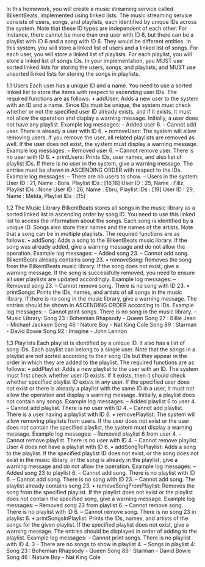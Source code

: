 In this homework, you will create a music streaming service called BilkentBeats, implemented
using linked lists. The music streaming service consists of users, songs, and playlists, each
identified by unique IDs across the system. Note that these ID types are independent of each
other. For instance, there cannot be more than one user with ID 6, but there can be a playlist
with ID 6 and a song with ID 6. They would be different entities.
In this system, you will store a linked list of users and a linked list of songs. For each user,
you will store a linked list of playlists. For each playlist, you will store a linked list of songs IDs.
In your implementation, you MUST use sorted linked lists for storing the users, songs, and
playlists, and MUST use unsorted linked lists for storing the songs in playlists.


1.1 Users
Each user has a unique ID and a name. You need to use a sorted linked list to store the items
with respect to ascending user IDs. The required functions are as follows:
• addUser: Adds a new user to the system with an ID and a name. Since IDs must be
unique, the system must check whether or not the specified user ID already exists, and if
it exists, it must not allow the operation and display a warning message. Initially, a user
does not have any playlist. Example log messages:
– Added user 6.
– Cannot add user. There is already a user with ID 6.
• removeUser: The system will allow removing users. If you remove the user, all related
playlists are removed as well. If the user does not exist, the system must display a warning
message. Example log messages:
– Removed user 6.
– Cannot remove user. There is no user with ID 6.
• printUsers: Prints IDs, user names, and also list of playlist IDs. If there is no user in
the system, give a warning message. The entries must be shown in ASCENDING ORDER
with respect to the IDs. Example log messages:
– There are no users to show.
– Users in the system:
User ID : 21, Name : Bora, Playlist IDs : [16,18]
User ID : 25, Name : Filiz, Playlist IDs : None
User ID : 26, Name : Ebru, Playlist IDs : [19]
User ID : 29, Name : Melda, Playlist IDs : [15]


1.2 The Music Library
BilkentBeats stores all songs in the music library as a sorted linked list in ascending order by
song ID. You need to use this linked list to access the information about the songs. Each song
is identified by a unique ID. Songs also store their names and the names of the artists. Note
that a song can be in multiple playlists. The required functions are as follows:
• addSong: Adds a song to the BilkentBeats music library. If the song was already added,
give a warning message and do not allow the operation. Example log messages:
– Added song 23.
– Cannot add song. BilkentBeats already contains song 23.
• removeSong: Removes the song from the BilkentBeats music library. If the song does not
exist, give a warning message. If the song is successfully removed, you need to ensure all
user playlists are updated accordingly. Example log messages:
– Removed song 23.
– Cannot remove song. There is no song with ID 23.
• printSongs: Prints the IDs, names, and artists of all songs in the music library. If there
is no song in the music library, give a warning message. The entries should be shown in
ASCENDING ORDER according to IDs. Example log messages:
– Cannot print songs. There is no song in the music library.
– Music Library:
Song 23 : Bohemian Rhapsody - Queen
Song 27 : Billie Jean - Michael Jackson
Song 46 : Nature Boy - Nat King Cole
Song 89 : Starman - David Bowie
Song 92 : Imagine - John Lennon


1.3 Playlists
Each playlist is identified by a unique ID. It also has a list of song IDs. Each playlist can belong
to a single user. Note that the songs in a playlist are not sorted according to their song IDs but
they appear in the order in which they are added to the playlist. The required functions are as
follows:
• addPlaylist: Adds a new playlist to the user with an ID. The system must first check
whether user ID exists. If it exists, then it should check whether specified playlist ID exists
in any user. If the specified user does not exist or there is already a playlist with the same
ID in a user, it must not allow the operation and display a warning message. Initially, a
playlist does not contain any songs. Example log messages:
– Added playlist 6 to user 4.
– Cannot add playlist. There is no user with ID 4.
– Cannot add playlist. There is a user having a playlist with ID 6.
• removePlaylist: The system will allow removing playlists from users. If the user does
not exist or the user does not contain the specified playlist, the system must display a
warning message. Example log messages:
– Removed playlist 6 from user 4.
– Cannot remove playlist. There is no user with ID 4.
– Cannot remove playlist. User 4 does not have a playlist with ID 6.
• addSongToPlaylist: Adds a song to the playlist. If the specified playlist ID does not
exist, or the song does not exist in the music library, or the song is already in the playlist,
give a warning message and do not allow the operation. Example log messages:
– Added song 23 to playlist 6.
– Cannot add song. There is no playlist with ID 6.
– Cannot add song. There is no song with ID 23.
– Cannot add song. The playlist already contains song 23.
• removeSongFromPlaylist: Removes the song from the specified playlist. If the playlist
does not exist or the playlist does not contain the specified song, give a warning message.
Example log messages:
– Removed song 23 from playlist 6.
– Cannot remove song. There is no playlist with ID 6.
– Cannot remove song. There is no song 23 in playlist 6.
• printSongsInPlaylist: Prints the IDs, names, and artists of the songs for the given
playlist. If the specified playlist does not exist, give a warning message. The entries
should be displayed in order of adding to the playlist. Example log messages:
– Cannot print songs. There is no playlist with ID 4.
3
– There are no songs to show in playlist 4.
– Songs in playlist 4:
Song 23 : Bohemian Rhapsody - Queen
Song 89 : Starman - David Bowie
Song 46 : Nature Boy - Nat King Cole
